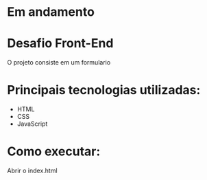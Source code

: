 # Em andamento

# Desafio Front-End 

O projeto consiste em um formulario

# Principais tecnologias utilizadas:
- HTML
- CSS
- JavaScript

# Como executar:

Abrir o index.html
